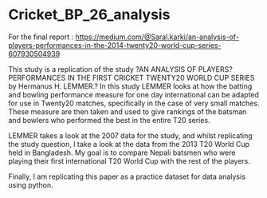 # Cricket_BP_26_analysis

For the final report :  https://medium.com/@Saral.karki/an-analysis-of-players-performances-in-the-2014-twenty20-world-cup-series-607930504939

This study is a replication of the study ?AN ANALYSIS OF PLAYERS? PERFORMANCES IN THE FIRST CRICKET TWENTY20 WORLD CUP SERIES by Hermanus H. LEMMER.? In this study LEMMER looks at how the batting and bowling performance measure for one day international can be adapted for use in Twenty20 matches, specifically in the case of very small matches. These measure are then taken and used to give rankings of the batsman and bowlers who performed the best in the entire T20 series.

LEMMER takes a look at the 2007 data for the study, and whilst replicating the study question, I take a look at the data from the 2013 T20 World Cup held in Bangladesh. My goal is to compare Nepali batsmen who were playing their first international T20 World Cup with the rest of the players.

Finally, I am replicating this paper as a practice dataset for data analysis using python.
